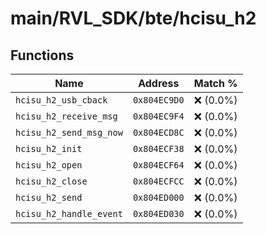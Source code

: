 # main/RVL_SDK/bte/hcisu_h2

## Functions

| Name | Address | Match % |
|------|---------|---------|
| `hcisu_h2_usb_cback` | `0x804EC9D0` | :x: (0.0%) |
| `hcisu_h2_receive_msg` | `0x804EC9F4` | :x: (0.0%) |
| `hcisu_h2_send_msg_now` | `0x804ECD8C` | :x: (0.0%) |
| `hcisu_h2_init` | `0x804ECF38` | :x: (0.0%) |
| `hcisu_h2_open` | `0x804ECF64` | :x: (0.0%) |
| `hcisu_h2_close` | `0x804ECFCC` | :x: (0.0%) |
| `hcisu_h2_send` | `0x804ED000` | :x: (0.0%) |
| `hcisu_h2_handle_event` | `0x804ED030` | :x: (0.0%) |